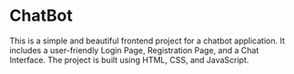 # ChatBot
This is a simple and beautiful frontend project for a chatbot application. It includes a user-friendly Login Page, Registration Page, and a Chat Interface. The project is built using HTML, CSS, and JavaScript.
